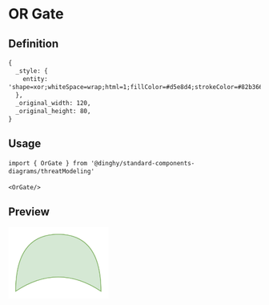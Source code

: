 # OR Gate

## Definition

```
{
  _style: { 
    entity: 'shape=xor;whiteSpace=wrap;html=1;fillColor=#d5e8d4;strokeColor=#82b366;direction=north;',
  },
  _original_width: 120,
  _original_height: 80,
}
```

## Usage

```
import { OrGate } from '@dinghy/standard-components-diagrams/threatModeling'

<OrGate/>
```

## Preview

<img src="./or-gate.png" width="200"/>
